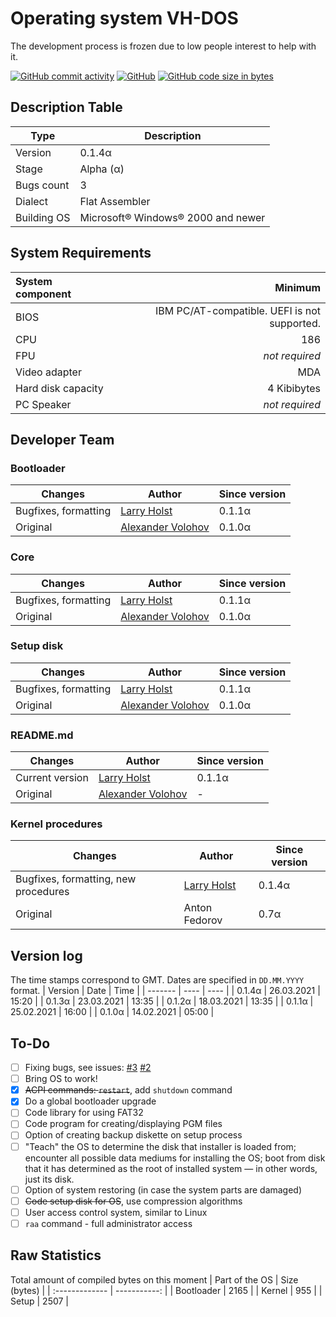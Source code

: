 # Operating system VH-DOS
The development process is frozen due to low people interest to help with it.

[![GitHub commit activity](https://img.shields.io/github/commit-activity/m/SashaVolohov/VH-DOS)](https://github.com/SashaVolohov/VH-DOS/commits/master)
[![GitHub](https://img.shields.io/github/license/SashaVolohov/VH-DOS)](#)
[![GitHub code size in bytes](https://img.shields.io/github/languages/code-size/SashaVolohov/VH-DOS)](#)

## Description Table
| Type | Description |
| ---- | ----------- |
| Version | 0.1.4α |
| Stage | Alpha (α) |
| Bugs count | 3 |
| Dialect | Flat Assembler |
| Building OS | Microsoft&reg; Windows&reg; 2000 and newer |

## System Requirements
| System component | Minimum |
| :--------------- | ------: |
| BIOS | IBM PC/AT-compatible. UEFI is not supported. |
| CPU | 186 |
| FPU | *not required* |
| Video adapter | MDA |
| Hard disk capacity | 4 Kibibytes |
| PC Speaker | *not required* |

## Developer Team
### Bootloader
| Changes | Author | Since version |
| ------- | ------ | ------------- |
| Bugfixes, formatting | [Larry Holst](https://github.com/Diicorp95) | 0.1.1α |
| Original | [Alexander Volohov](https://github.com/SashaVolohov) | 0.1.0α |
### Core
| Changes | Author | Since version |
| ------- | ------ | ------------- |
| Bugfixes, formatting | [Larry Holst](https://github.com/Diicorp95) | 0.1.1α |
| Original | [Alexander Volohov](https://github.com/SashaVolohov) | 0.1.0α |
### Setup disk
| Changes | Author | Since version |
| ------- | ------ | ------------- |
| Bugfixes, formatting | [Larry Holst](https://github.com/Diicorp95) | 0.1.1α |
| Original | [Alexander Volohov](https://github.com/SashaVolohov) | 0.1.0α |
### README.md
| Changes | Author | Since version |
| ------- | ------ | ------------- |
| Current version | [Larry Holst](https://github.com/Diicorp95) | 0.1.1α |
| Original | [Alexander Volohov](https://github.com/SashaVolohov) | - |
### Kernel procedures
| Changes | Author | Since version |
| ------- | ------ | ------------- |
| Bugfixes, formatting, new procedures | [Larry Holst](https://github.com/Diicorp95) | 0.1.4α |
| Original | Anton Fedorov | 0.7α |

## Version log
The time stamps correspond to GMT.
Dates are specified in `DD.MM.YYYY` format.
| Version | Date | Time |
| ------- | ---- | ---- |
| 0.1.4α | 26.03.2021 | 15:20 |
| 0.1.3α | 23.03.2021 | 13:35 |
| 0.1.2α | 18.03.2021 | 13:35 |
| 0.1.1α | 25.02.2021 | 16:00 |
| 0.1.0α | 14.02.2021 | 05:00 |

## To-Do
- [ ] Fixing bugs, see issues: [#3](https://github.com/SashaVolohov/VH-DOS/issues/3) [#2](https://github.com/SashaVolohov/VH-DOS/issues/2)
- [ ] Bring OS to work!
- [X] ~~ACPI commands: `restart`~~, add `shutdown` command
- [X] Do a global bootloader upgrade
- [ ] Code library for using FAT32
- [ ] Code program for creating/displaying PGM files
- [ ] Option of creating backup diskette on setup process
- [ ] "Teach" the OS to determine the disk that installer is loaded from; encounter all possible data mediums for installing the OS; boot from disk that it has determined as the root of installed system — in other words, just its disk.
- [ ] Option of system restoring (in case the system parts are damaged)
- [ ] ~~Code setup disk for OS~~, use compression algorithms
- [ ] User access control system, similar to Linux
- [ ] `raa` command - full administrator access

## Raw Statistics
Total amount of compiled bytes on this moment
| Part of the OS | Size (bytes) |
| :------------- | -----------: |
| Bootloader | 2165 |
| Kernel | 955 |
| Setup | 2507 |

